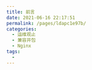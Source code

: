 ```yaml
---
title: 前言
date: 2021-06-16 22:17:51
permalink: /pages/ldapc1e97b/
categories:
  - 运维观止
  - 兼容并包
  - Nginx
tags:
  - 
---
```

